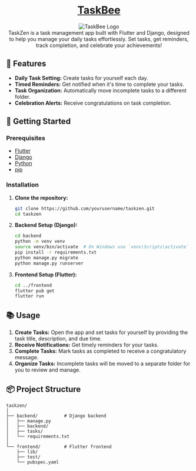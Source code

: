 <div align="center"> 
    <h1>
    <u>TaskBee</u>
    </h1>
</div>

<div align="center">
  <img src="https://www.logodesign.net/logo/abstract-origami-triangle-672ld.png?nwm=1&nws=1&industry=All&sf=&txt_keyword=IT" alt="TaskBee Logo">
</div>

<div align="center">
  TaskZen is a task management app built with Flutter and Django, designed to help you manage your daily tasks effortlessly. Set tasks, get reminders, track completion, and celebrate your achievements!
</div>


## 📲 Features

- **Daily Task Setting:** Create tasks for yourself each day.
- **Timed Reminders:** Get notified when it's time to complete your tasks.
- **Task Organization:** Automatically move incomplete tasks to a different folder.
- **Celebration Alerts:** Receive congratulations on task completion.

<!--## 📱 Screenshots

<img src="link-to-screenshot1.png" width="200" alt="Home Screen"> <img src="link-to-screenshot2.png" width="200" alt="Task List"> <img src="link-to-screenshot3.png" width="200" alt="Notifications">
-->

## 🚀 Getting Started

### Prerequisites

- [Flutter](https://flutter.dev/docs/get-started/install)
- [Django](https://www.djangoproject.com/download/)
- [Python](https://www.python.org/downloads/)
- [pip](https://pip.pypa.io/en/stable/installation/)

### Installation

1. **Clone the repository:**
    ```sh
    git clone https://github.com/yourusername/taskzen.git
    cd taskzen
    ```

2. **Backend Setup (Django):**
    ```sh
    cd backend
    python -m venv venv
    source venv/bin/activate  # On Windows use `venv\Scripts\activate`
    pip install -r requirements.txt
    python manage.py migrate
    python manage.py runserver
    ```

3. **Frontend Setup (Flutter):**
    ```sh
    cd ../frontend
    flutter pub get
    flutter run
    ```

## 📚 Usage

1. **Create Tasks:** Open the app and set tasks for yourself by providing the task title, description, and due time.
2. **Receive Notifications:** Get timely reminders for your tasks.
3. **Complete Tasks:** Mark tasks as completed to receive a congratulatory message.
4. **Organize Tasks:** Incomplete tasks will be moved to a separate folder for you to review and manage.

## 📦 Project Structure

```plaintext
taskzen/
│
├── backend/          # Django backend
│   ├── manage.py
│   ├── backend/
│   ├── tasks/
│   └── requirements.txt
│
└── frontend/         # Flutter frontend
    ├── lib/
    ├── test/
    └── pubspec.yaml
